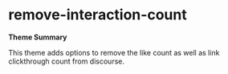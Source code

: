 # remove-interaction-count

**Theme Summary**

This theme adds options to remove the like count as well as link clickthrough count from discourse.
